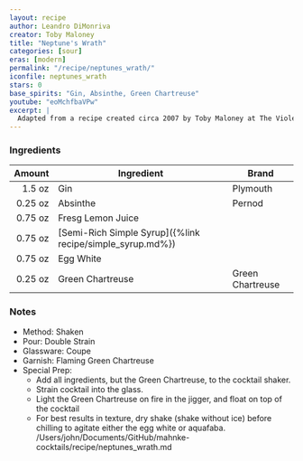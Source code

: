 ```yaml
---
layout: recipe
author: Leandro DiMonriva
creator: Toby Maloney
title: "Neptune's Wrath"
categories: [sour]
eras: [modern]
permalink: "/recipe/neptunes_wrath/"
iconfile: neptunes_wrath
stars: 0
base_spirits: "Gin, Absinthe, Green Chartreuse"
youtube: "eoMchfbaVPw"
excerpt: |
  Adapted from a recipe created circa 2007 by Toby Maloney at The Violet Hour in Chicago. The foaming surface, green hue of the absinthe and flaming Chartreuse represents Neptune expressing his fury with a dangerously rough sea.
---
```


### Ingredients

|  Amount | Ingredient                                                | Brand            |
| ------: | --------------------------------------------------------- | ---------------- |
|  1.5 oz | Gin                                                       | Plymouth         |
| 0.25 oz | Absinthe                                                  | Pernod           |
| 0.75 oz | Fresg Lemon Juice                                         |
| 0.75 oz | [Semi-Rich Simple Syrup]({%link recipe/simple_syrup.md%}) |                  |
| 0.75 oz | Egg White                                                 |                  |
| 0.25 oz | Green Chartreuse                                          | Green Chartreuse |

### Notes

- Method: Shaken
- Pour: Double Strain
- Glassware: Coupe
- Garnish: Flaming Green Chartreuse
- Special Prep: 
  - Add all ingredients, but the Green Chartreuse, to the cocktail shaker.
  - Strain cocktail into the glass.
  - Light the Green Chartreuse on fire in the jigger, and float on top of the cocktail
  - For best results in texture, dry shake (shake without ice) before chilling to agitate either the egg white or aquafaba.
/Users/john/Documents/GitHub/mahnke-cocktails/recipe/neptunes_wrath.md